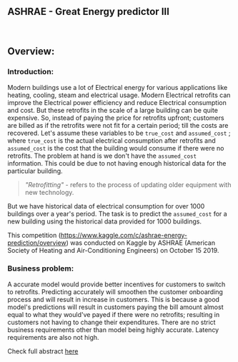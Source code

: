 ## ASHRAE - Great Energy predictor III

<br>

## Overview:

### Introduction:

Modern buildings use a lot of Electrical energy for various applications like heating, cooling, steam and electrical usage. Modern Electrical retrofits can improve the Electrical power efficiency and reduce Electrical consumption and cost. But these retrofits in the scale of a large building can be quite expensive. So, instead of paying the price for retrofits upfront; customers are billed as if the retrofits were not fit for a certain period; till the costs are recovered. Let's assume these variables to be `true_cost` and `assumed_cost` ; where `true_cost` is the actual electrical consumption after retrofits and `assumed_cost` is the cost that the building would consume if there were no retrofits. The problem at hand is we don't have the `assumed_cost` information. This could be due to not having enough historical data for the particular building.

> *"Retrofitting"* - refers to the process of updating older equipment with new technology.

But we have historical data of electrical consumption for over 1000 buildings over a year's period. The task is to predict the `assumed_cost` for a new building using the historical data provided for 1000 buildings.

This competition (<https://www.kaggle.com/c/ashrae-energy-prediction/overview>) was conducted on Kaggle by ASHRAE (American Society of Heating and Air-Conditioning Engineers) on October 15 2019.

### Business problem:

A accurate model would provide better incentives for customers to switch to retrofits. Predicting accurately will smoothen the customer onboarding process and will result in increase in customers. This is because a good model's predictions will result in customers paying the bill amount almost equal to what they would've payed if there were no retrofits; resulting in customers not having to change their expenditures. There are no strict business requirements other than model being highly accurate. Latency requirements are also not high.


Check full abstract [here](./docs/abstract.md)
